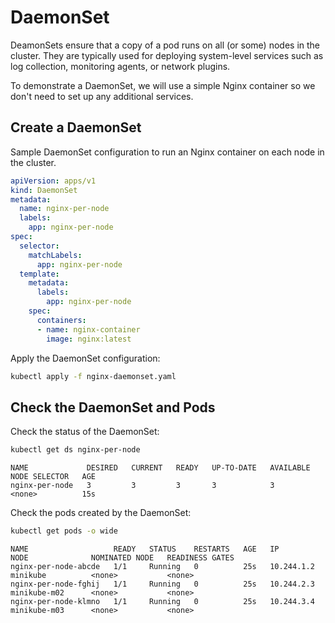# DaemonSet

DeamonSets ensure that a copy of a pod runs on all (or some) nodes in the cluster. They are typically used for deploying system-level services such as log collection, monitoring agents, or network plugins.

To demonstrate a DaemonSet, we will use a simple Nginx container so we don't need to set up any additional services.

## Create a DaemonSet
Sample DaemonSet configuration to run an Nginx container on each node in the cluster.

```yaml
apiVersion: apps/v1
kind: DaemonSet
metadata:
  name: nginx-per-node
  labels:
    app: nginx-per-node
spec:
  selector:
    matchLabels:
      app: nginx-per-node
  template:
    metadata:
      labels:
        app: nginx-per-node
    spec:
      containers:
      - name: nginx-container
        image: nginx:latest
```

Apply the DaemonSet configuration:
```bash
kubectl apply -f nginx-daemonset.yaml
```

## Check the DaemonSet and Pods

Check the status of the DaemonSet:
```bash
kubectl get ds nginx-per-node
```
```text
NAME             DESIRED   CURRENT   READY   UP-TO-DATE   AVAILABLE   NODE SELECTOR   AGE
nginx-per-node   3         3         3       3            3           <none>          15s
```

Check the pods created by the DaemonSet:
```bash
kubectl get pods -o wide
```
```text
NAME                   READY   STATUS    RESTARTS   AGE   IP            NODE              NOMINATED NODE   READINESS GATES
nginx-per-node-abcde   1/1     Running   0          25s   10.244.1.2    minikube          <none>           <none>
nginx-per-node-fghij   1/1     Running   0          25s   10.244.2.3    minikube-m02      <none>           <none>
nginx-per-node-klmno   1/1     Running   0          25s   10.244.3.4    minikube-m03      <none>           <none>
```
